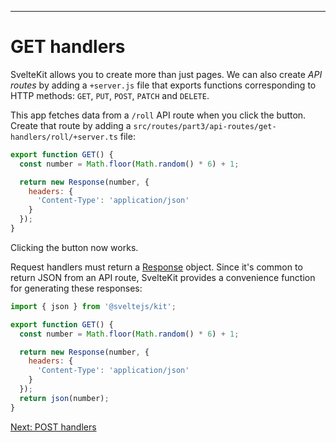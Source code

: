 ------
# **GET handlers**
SvelteKit allows you to create more than just pages. We can also create _API routes_ by adding a `+server.js` file that exports functions corresponding to HTTP methods: `GET`, `PUT`, `POST`, `PATCH` and `DELETE`.

This app fetches data from a `/roll` API route when you click the button. Create that route by adding a <code data-file="src/routes/part3/api-routes/get-handlers/roll/+server.ts">src/routes/part3/api-routes/get-handlers/roll/+server.ts</code> file:
```js title="src/routes/part3/api-routes/get-handlers/roll/+server.ts"
export function GET() {
  const number = Math.floor(Math.random() * 6) + 1;

  return new Response(number, {
    headers: {
      'Content-Type': 'application/json'
    }
  });
}
```
Clicking the button now works.

Request handlers must return a [Response](https://developer.mozilla.org/en-US/docs/Web/API/Response/Response) object. Since it's common to return JSON from an API route, SvelteKit provides a convenience function for generating these responses:
```js title="src/routes/part3/api-routes/get-handlers/roll/+server.ts" {6-10}#del "import { json } from '@sveltejs/kit';" /  return json(number);/
import { json } from '@sveltejs/kit';

export function GET() {
  const number = Math.floor(Math.random() * 6) + 1;

  return new Response(number, {
    headers: {
      'Content-Type': 'application/json'
    }
  });
  return json(number);
}
```

[Next: POST handlers](/part3/api-routes/post-handlers)

